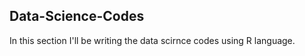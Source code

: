## Data-Science-Codes ##
In this section I'll be writing the data scirnce codes using R language.  
